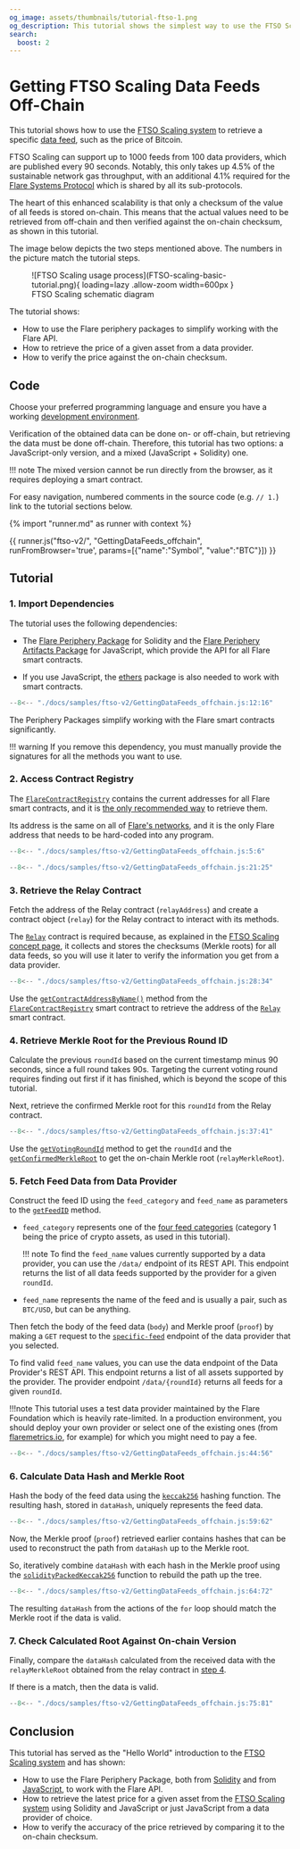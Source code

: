 ```yaml
---
og_image: assets/thumbnails/tutorial-ftso-1.png
og_description: This tutorial shows the simplest way to use the FTSO Scaling system to retrieve a specific data feed, such as the price of Bitcoin.
search:
  boost: 2
---
```


# Getting FTSO Scaling Data Feeds Off-Chain

This tutorial shows how to use the [FTSO Scaling system](#) to retrieve a specific [data feed](glossary.md#data_feed), such as the price of Bitcoin.

FTSO Scaling can support up to 1000 feeds from 100 data providers, which are published every 90 seconds.
Notably, this only takes up 4.5% of the sustainable network gas throughput, with an additional 4.1% required for the [Flare Systems Protocol](../../../tech/flare-systems-protocol.md) which is shared by all its sub-protocols.

The heart of this enhanced scalability is that only a checksum of the value of all feeds is stored on-chain.
This means that the actual values need to be retrieved from off-chain and then verified against the on-chain checksum, as shown in this tutorial.

The image below depicts the two steps mentioned above. The numbers in the picture match the tutorial steps.

<figure markdown>
  ![FTSO Scaling usage process](FTSO-scaling-basic-tutorial.png){ loading=lazy .allow-zoom width=600px }
  <figcaption>FTSO Scaling schematic diagram</figcaption>
</figure>

The tutorial shows:

* How to use the Flare periphery packages to simplify working with the Flare API.
* How to retrieve the price of a given asset from a data provider.
* How to verify the price against the on-chain checksum.

## Code

Choose your preferred programming language and ensure you have a working [development environment](../../getting-started/setup/index.md).

Verification of the obtained data can be done on- or off-chain, but retrieving the data must be done off-chain.
Therefore, this tutorial has two options: a JavaScript-only version, and a mixed (JavaScript + Solidity) one.

!!! note
    The mixed version cannot be run directly from the browser, as it requires deploying a smart contract.

For easy navigation, numbered comments in the source code (e.g. `// 1.`) link to the tutorial sections below.

{% import "runner.md" as runner with context %}

{{ runner.js("ftso-v2/", "GettingDataFeeds_offchain", runFromBrowser='true', params=[{"name":"Symbol", "value":"BTC"}]) }}

<script>
--8<-- "./docs/samples/ftso-v2/GettingDataFeeds_offchain.js::83"
</script>

<div class="tutorial" markdown>

## Tutorial

### 1. Import Dependencies

The tutorial uses the following dependencies:

* The [Flare Periphery Package](https://www.npmjs.com/package/@flarenetwork/flare-periphery-contracts) for Solidity and the [Flare Periphery Artifacts Package](https://www.npmjs.com/package/@flarenetwork/flare-periphery-contract-artifacts) for JavaScript, which provide the API for all Flare smart contracts.

* If you use JavaScript, the [ethers](https://www.npmjs.com/package/ethers) package is also needed to work with smart contracts.

```javascript title="GettingDataFeeds_offchain.js" linenums="12"
--8<-- "./docs/samples/ftso-v2/GettingDataFeeds_offchain.js:12:16"
```

The Periphery Packages simplify working with the Flare smart contracts significantly.

!!! warning
    If you remove this dependency, you must manually provide the signatures for all the methods you want to use.

### 2. Access Contract Registry

The [`FlareContractRegistry`](FlareContractRegistry.md) contains the current addresses for all Flare smart contracts, and it is [the only recommended way](../../getting-started/contract-addresses.md) to retrieve them.

Its address is the same on all of [Flare's networks](../../../tech/flare.md#flare-networks), and it is the only Flare address that needs to be hard-coded into any program.

```javascript title="GettingDataFeeds_offchain.js" linenums="5"
--8<-- "./docs/samples/ftso-v2/GettingDataFeeds_offchain.js:5:6"
```

```javascript linenums="21"
--8<-- "./docs/samples/ftso-v2/GettingDataFeeds_offchain.js:21:25"
```

### 3. Retrieve the Relay Contract

Fetch the address of the Relay contract (`relayAddress`) and create a contract object (`relay`) for the Relay contract to interact with its methods.

The [`Relay`](#) contract is required because, as explained in the [FTSO Scaling concept page](#), it collects and stores the checksums (Merkle roots) for all data feeds, so you will use it later to verify the information you get from a data provider.

```javascript title="GettingDataFeeds_offchain.js" linenums="28"
--8<-- "./docs/samples/ftso-v2/GettingDataFeeds_offchain.js:28:34"
```

Use the [`getContractAddressByName()`](FlareContractRegistry.md#fn_getcontractaddressbyname_82760fca) method from the [`FlareContractRegistry`](FlareContractRegistry.md) smart contract to retrieve the address of the [`Relay`](#) smart contract.

### 4. Retrieve Merkle Root for the Previous Round ID

Calculate the previous `roundId` based on the current timestamp minus 90 seconds, since a full round takes 90s.
Targeting the current voting round requires finding out first if it has finished, which is beyond the scope of this tutorial.

Next, retrieve the confirmed Merkle root for this `roundId` from the Relay contract.

```javascript title="GettingDataFeeds_offchain.js" linenums="37"
--8<-- "./docs/samples/ftso-v2/GettingDataFeeds_offchain.js:37:41"
```

Use the [`getVotingRoundId`](#) method to get the `roundId` and the [`getConfirmedMerkleRoot`](#) to get the on-chain Merkle root (`relayMerkleRoot`).

### 5. Fetch Feed Data from Data Provider

Construct the feed ID using the `feed_category` and `feed_name` as parameters to the [`getFeedID`](#) method.

* `feed_category` represents one of the [four feed categories](#) (category 1 being the price of crypto assets, as used in this tutorial).

    !!! note
         To find the `feed_name` values currently supported by a data provider, you can use the `/data/` endpoint of its REST API.
         This endpoint returns the list of all data feeds supported by the provider for a given `roundId`.

* `feed_name` represents the name of the feed and is usually a pair, such as `BTC/USD`, but can be anything.

Then fetch the body of the feed data (`body`) and Merkle proof (`proof`) by making a `GET` request to the [`specific-feed`](#) endpoint of the data provider that you selected.

To find valid `feed_name` values, you can use the data endpoint of the Data Provider's REST API.
This endpoint returns a list of all assets supported by the provider.
The provider endpoint `/data/{roundId}` returns all feeds for a given `roundId`.

!!!note
    This tutorial uses a test data provider maintained by the Flare Foundation which is heavily rate-limited.
    In a production environment, you should deploy your own provider or select one of the existing ones (from [flaremetrics.io](https://flaremetrics.io/), for example) for which you might need to pay a fee.

```javascript title="GettingDataFeeds_offchain.js" linenums="44"
--8<-- "./docs/samples/ftso-v2/GettingDataFeeds_offchain.js:44:56"
```

### 6. Calculate Data Hash and Merkle Root

Hash the body of the feed data using the [`keccak256`](https://docs.ethers.org/v5/api/utils/hashing/#utils-keccak256) hashing function.
The resulting hash, stored in `dataHash`, uniquely represents the feed data.

```javascript title="GettingDataFeeds_offchain.js" linenums="59"
--8<-- "./docs/samples/ftso-v2/GettingDataFeeds_offchain.js:59:62"
```

Now, the Merkle proof (`proof`) retrieved earlier contains hashes that can be used to reconstruct the path from `dataHash` up to the Merkle root.

So, iteratively combine `dataHash` with each hash in the Merkle proof using the [`solidityPackedKeccak256`](https://docs.ethers.org/v6/api/hashing/#solidityPackedKeccak256) function to rebuild the path up the tree.

```javascript title="GettingDataFeeds_offchain.js" linenums="64"
--8<-- "./docs/samples/ftso-v2/GettingDataFeeds_offchain.js:64:72"
```

The resulting `dataHash` from the actions of the `for` loop should match the Merkle root if the data is valid.

### 7. Check Calculated Root Against On-chain Version

Finally, compare the `dataHash` calculated from the received data with the `relayMerkleRoot` obtained from the relay contract in [step 4](#4-retrieve-merkle-root-for-the-previous-round-id).

If there is a match, then the data is valid.

```javascript title="GettingDataFeeds_offchain.js" linenums="75"
--8<-- "./docs/samples/ftso-v2/GettingDataFeeds_offchain.js:75:81"
```

## Conclusion

This tutorial has served as the "Hello World" introduction to the [FTSO Scaling system](#) and has shown:

* How to use the Flare Periphery Package, both from [Solidity](https://www.npmjs.com/package/@flarenetwork/flare-periphery-contracts) and from [JavaScript](https://www.npmjs.com/package/@flarenetwork/flare-periphery-contract-artifacts), to work with the Flare API.
* How to retrieve the latest price for a given asset from the [FTSO Scaling system](#) using Solidity and JavaScript or just JavaScript from a data provider of choice.
* How to verify the accuracy of the price retrieved by comparing it to the on-chain checksum.
